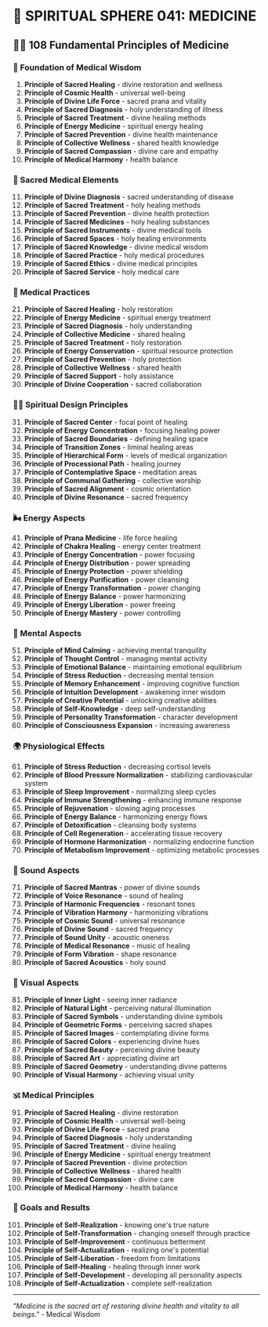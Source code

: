 # 🌟 SPIRITUAL SPHERE 041: MEDICINE

## 🧘‍♀️ 108 Fundamental Principles of Medicine

### 🌌 Foundation of Medical Wisdom

1. **Principle of Sacred Healing** - divine restoration and wellness
2. **Principle of Cosmic Health** - universal well-being
3. **Principle of Divine Life Force** - sacred prana and vitality
4. **Principle of Sacred Diagnosis** - holy understanding of illness
5. **Principle of Sacred Treatment** - divine healing methods
6. **Principle of Energy Medicine** - spiritual energy healing
7. **Principle of Sacred Prevention** - divine health maintenance
8. **Principle of Collective Wellness** - shared health knowledge
9. **Principle of Sacred Compassion** - divine care and empathy
10. **Principle of Medical Harmony** - health balance

### 🏥 Sacred Medical Elements

11. **Principle of Divine Diagnosis** - sacred understanding of disease
12. **Principle of Sacred Treatment** - holy healing methods
13. **Principle of Sacred Prevention** - divine health protection
14. **Principle of Sacred Medicines** - holy healing substances
15. **Principle of Sacred Instruments** - divine medical tools
16. **Principle of Sacred Spaces** - holy healing environments
17. **Principle of Sacred Knowledge** - divine medical wisdom
18. **Principle of Sacred Practice** - holy medical procedures
19. **Principle of Sacred Ethics** - divine medical principles
20. **Principle of Sacred Service** - holy medical care

### 🌟 Medical Practices

21. **Principle of Sacred Healing** - holy restoration
22. **Principle of Energy Medicine** - spiritual energy treatment
23. **Principle of Sacred Diagnosis** - holy understanding
24. **Principle of Collective Medicine** - shared healing
25. **Principle of Sacred Treatment** - holy restoration
26. **Principle of Energy Conservation** - spiritual resource protection
27. **Principle of Sacred Prevention** - holy protection
28. **Principle of Collective Wellness** - shared health
29. **Principle of Sacred Support** - holy assistance
30. **Principle of Divine Cooperation** - sacred collaboration

### 🧘‍♀️ Spiritual Design Principles

31. **Principle of Sacred Center** - focal point of healing
32. **Principle of Energy Concentration** - focusing healing power
33. **Principle of Sacred Boundaries** - defining healing space
34. **Principle of Transition Zones** - liminal healing areas
35. **Principle of Hierarchical Form** - levels of medical organization
36. **Principle of Processional Path** - healing journey
37. **Principle of Contemplative Space** - meditation areas
38. **Principle of Communal Gathering** - collective worship
39. **Principle of Sacred Alignment** - cosmic orientation
40. **Principle of Divine Resonance** - sacred frequency

### 🌬️ Energy Aspects

41. **Principle of Prana Medicine** - life force healing
42. **Principle of Chakra Healing** - energy center treatment
43. **Principle of Energy Concentration** - power focusing
44. **Principle of Energy Distribution** - power spreading
45. **Principle of Energy Protection** - power shielding
46. **Principle of Energy Purification** - power cleansing
47. **Principle of Energy Transformation** - power changing
48. **Principle of Energy Balance** - power harmonizing
49. **Principle of Energy Liberation** - power freeing
50. **Principle of Energy Mastery** - power controlling

### 🧠 Mental Aspects

51. **Principle of Mind Calming** - achieving mental tranquility
52. **Principle of Thought Control** - managing mental activity
53. **Principle of Emotional Balance** - maintaining emotional equilibrium
54. **Principle of Stress Reduction** - decreasing mental tension
55. **Principle of Memory Enhancement** - improving cognitive function
56. **Principle of Intuition Development** - awakening inner wisdom
57. **Principle of Creative Potential** - unlocking creative abilities
58. **Principle of Self-Knowledge** - deep self-understanding
59. **Principle of Personality Transformation** - character development
60. **Principle of Consciousness Expansion** - increasing awareness

### 🌍 Physiological Effects

61. **Principle of Stress Reduction** - decreasing cortisol levels
62. **Principle of Blood Pressure Normalization** - stabilizing cardiovascular system
63. **Principle of Sleep Improvement** - normalizing sleep cycles
64. **Principle of Immune Strengthening** - enhancing immune response
65. **Principle of Rejuvenation** - slowing aging processes
66. **Principle of Energy Balance** - harmonizing energy flows
67. **Principle of Detoxification** - cleansing body systems
68. **Principle of Cell Regeneration** - accelerating tissue recovery
69. **Principle of Hormone Harmonization** - normalizing endocrine function
70. **Principle of Metabolism Improvement** - optimizing metabolic processes

### 🎵 Sound Aspects

71. **Principle of Sacred Mantras** - power of divine sounds
72. **Principle of Voice Resonance** - sound of healing
73. **Principle of Harmonic Frequencies** - resonant tones
74. **Principle of Vibration Harmony** - harmonizing vibrations
75. **Principle of Cosmic Sound** - universal resonance
76. **Principle of Divine Sound** - sacred frequency
77. **Principle of Sound Unity** - acoustic oneness
78. **Principle of Medical Resonance** - music of healing
79. **Principle of Form Vibration** - shape resonance
80. **Principle of Sacred Acoustics** - holy sound

### 🌈 Visual Aspects

81. **Principle of Inner Light** - seeing inner radiance
82. **Principle of Natural Light** - perceiving natural illumination
83. **Principle of Sacred Symbols** - understanding divine symbols
84. **Principle of Geometric Forms** - perceiving sacred shapes
85. **Principle of Sacred Images** - contemplating divine forms
86. **Principle of Sacred Colors** - experiencing divine hues
87. **Principle of Sacred Beauty** - perceiving divine beauty
88. **Principle of Sacred Art** - appreciating divine art
89. **Principle of Sacred Geometry** - understanding divine patterns
90. **Principle of Visual Harmony** - achieving visual unity

### 🕉️ Medical Principles

91. **Principle of Sacred Healing** - divine restoration
92. **Principle of Cosmic Health** - universal well-being
93. **Principle of Divine Life Force** - sacred prana
94. **Principle of Sacred Diagnosis** - holy understanding
95. **Principle of Sacred Treatment** - divine healing
96. **Principle of Energy Medicine** - spiritual energy treatment
97. **Principle of Sacred Prevention** - divine protection
98. **Principle of Collective Wellness** - shared health
99. **Principle of Sacred Compassion** - divine care
100. **Principle of Medical Harmony** - health balance

### 🚀 Goals and Results

101. **Principle of Self-Realization** - knowing one's true nature
102. **Principle of Self-Transformation** - changing oneself through practice
103. **Principle of Self-Improvement** - continuous betterment
104. **Principle of Self-Actualization** - realizing one's potential
105. **Principle of Self-Liberation** - freedom from limitations
106. **Principle of Self-Healing** - healing through inner work
107. **Principle of Self-Development** - developing all personality aspects
108. **Principle of Self-Actualization** - complete self-realization

---

*"Medicine is the sacred art of restoring divine health and vitality to all beings."* - Medical Wisdom
